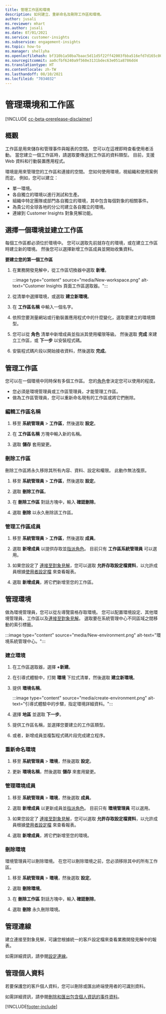 ```yaml
---
title: 管理工作區和環境
description: 如何建立、重新命名及刪除工作區和環境。
author: jusali
ms.reviewer: mhart
ms.author: jusali
ms.date: 07/01/2021
ms.service: customer-insights
ms.subservice: engagement-insights
ms.topic: how-to
ms.manager: shellyha
ms.openlocfilehash: bf310b1a50ba7baac5d11d5f22ff42003fbba516efd7d165c00b59adc958da2e
ms.sourcegitcommit: aa0cfbf6240a9f560e3131bdec63e051a8786dd4
ms.translationtype: HT
ms.contentlocale: zh-TW
ms.lasthandoff: 08/10/2021
ms.locfileid: "7034032"
---
```

# <a name="manage-environments-and-workspaces"></a>管理環境和工作區

[!INCLUDE [cc-beta-prerelease-disclaimer](includes/cc-beta-prerelease-disclaimer.md)]

## <a name="overview"></a>概觀

工作區是用來儲存和管理事件與報表的空間。 您可以在這裡即時查看使用者活動。 當您建立一個工作區時，請選取要傳送到工作區的資料類型。 目前，支援 Web 資料和行動裝置應用程式。

環境是用來管理您的工作區和連接的空間。 您如何使用環境，視組織和使用案例而定。 例如，您可以建立：

-   單一環境。
-   各自獨立的環境以進行測試和生產。
-   組織中特定團隊或部門各自獨立的環境，其中包含每個對象的相關事件。
-   為貴公司全球各地的分公司建立各自獨立的環境。
-   連線到 Customer Insights 對象見解功能。

## <a name="choose-an-environment-and-create-a-workspace"></a>選擇一個環境並建立工作區 

每個工作區都必須位於環境中。 您可以選取先前就存在的環境，或在建立工作區時建立新的環境。 然後您可以選擇新增工作區成員並開始收集資料。

**要建立您的第一個工作區**

1. 在業務開發見解中，從工作區切換器中選取 **新增**。 

   :::image type="content" source="media/New-workspace.png" alt-text="Customer Insights 頁面工作區選取器。":::

1. 從清單中選擇環境，或選取 **建立新環境**。

1. 在 **工作區名稱** 中輸入一個名字。 

1. 依照您要測量網站或行動裝置應用程式中的什麼變化，選取要建立的環境類型。 

1. 您可以從 **角色** 清單中新增成員並指派其使用權限等級。 然後選取 **完成** 來建立工作區，或 **下一步** 以安裝程式碼。 

1. 安裝程式碼片段以開始接收資料，然後選取 **完成**。 

## <a name="manage-a-workspace"></a>管理工作區

您可以在一個環境中同時保有多個工作區。 您的[角色](user-roles.md)會決定您可以使用的程度。 

 - 您必須是環境管理員或工作區管理員，才能管理工作區。
 - 做為工作區管理員，您可以重新命名現有的工作區或將它們刪除。 

### <a name="edit-a-workspace-name"></a>編輯工作區名稱

1. 移至 **系統管理員** > **工作區**，然後選取 **設定**。

1. 在 **工作區名稱** 方塊中輸入新的名稱。

1. 選取 **儲存** 套用變更。

### <a name="delete-a-workspace"></a>刪除工作區

刪除工作區將永久移除其所有內容、資料、設定和權限。 此動作無法復原。

1. 移至 **系統管理員** > **工作區**，然後選取 **設定**。

1. 選取 **刪除工作區**。 

1. 在 **刪除工作區** 對話方塊中，輸入 **確認刪除**。 

1. 選取 **刪除** 以永久刪除該工作區。

### <a name="manage-workspace-members"></a>管理工作區成員

1. 移至 **系統管理員** > **工作區**，然後選取 **成員**。

1. 選取 **新增成員** 以提供存取並[指派角色](user-roles.md)。 目前只有 **工作區系統管理員** 可以選用。

1. 如果您設定了 [連接至對象見解](configure-connections.md)，您可以選取 **允許存取設定檔資料**，以允許成員根據[使用者設定檔](profile-reports.md) 來查看報表。

1. 選取 **新增成員**，將它們新增至您的工作區。

## <a name="manage-an-environment"></a>管理環境

做為環境管理員，您可以從左導覽窗格存取環境。 您可以配置環境設定、其他環境管理員、工作區以及[連接至對象見解](configure-connections.md)。 選取要在系統管理中心不同區域之間移動的索引標籤。

:::image type="content" source="media/New-environment.png" alt-text="環境系統管理中心。":::

### <a name="create-an-environment"></a>建立環境

1. 在工作區選取器，選擇 **+新建**。

1. 在引導式體驗中，打開 **環境** 下拉式清單，然後選取 **建立新環境**。 

1. 提供 **環境名稱**。

   :::image type="content" source="media/create-environment.png" alt-text="引導式體驗中的步驟，指定環境詳細資料。":::

1. 選擇 **地區** 並選取 **下一步**。 

1. 提供工作區名稱，並選擇您要建立的工作區類型。 

1.  或者，新增成員並複製程式碼片段完成建立程序。

### <a name="rename-an-environment"></a>重新命名環境

1. 移至 **系統管理員** > **環境**，然後選取 **設定**。

1. 更新 **環境名稱**，然後選取 **儲存** 來套用變更。

### <a name="manage-environment-members"></a>管理環境成員

1. 移至 **系統管理員** > **環境**，然後選取 **成員**。

1. 選取 **新增成員** 以更新成員並[指派角色](user-roles.md)。 目前只有 **環境管理員** 可以選用。

1. 如果您設定了 [連接至對象見解](configure-connections.md)，您可以選取 **允許存取設定檔資料**，以允許成員根據[使用者設定檔](profile-reports.md) 來查看報表。

1. 選取 **新增成員**，將它們新增至您的環境。

### <a name="delete-an-environment"></a>刪除環境

環境管理員可以刪除環境。 在您可以刪除環境之前，您必須移除其中的所有工作區。

1. 移至 **系統管理員** > **環境**，然後選取 **設定**。

1. 選取 **刪除環境**。 

1. 在 **刪除工作區** 對話方塊中，輸入 **確認刪除**。 

1. 選取 **刪除** 永久刪除環境。

## <a name="manage-connections"></a>管理連線

建立連接至對象見解，可讓您根據統一的客戶設定檔來查看業務開發見解中的報表。 

如需詳細資訊，請參閱[設定連線](configure-connections.md)。

## <a name="manage-personal-data"></a>管理個人資料

若要保護您的客戶個人資料，您可以刪除或匯出終端使用者的可識別資料。

如需詳細資訊，請參閱[刪除和匯出包含個人資訊的事件資料](delete-export-personal-data.md)。


[!INCLUDE[footer-include](../includes/footer-banner.md)]

